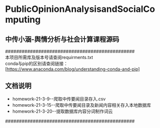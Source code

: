 # PublicOpinionAnalysisandSocialComputing

## 中传小涵-舆情分析与社会计算课程源码

###############################################  
本项目所需库及版本号请查阅requirments.txt  
conda与pip的区别请查阅链接：[https://www.anaconda.com/blog/understanding-conda-and-pip]  
  
## 文档说明  

+ homework-21-3-9--爬取中传要闻目录存入.csv  
+ homework-21-3-15--爬取中传要闻目录及新闻内容相关存入本地数据库  
+ homework-21-3-20--提取数据库内容分词制作词云  
  
###############################################  
